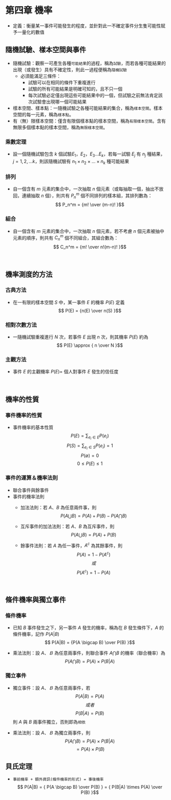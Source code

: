 # 第四章 機率
* 定義：衡量某一事件可能發生的程度，並針對此一不確定事件分生隻可能性賦予一量化的數值

## 隨機試驗、樣本空間與事件
* 隨機試驗：觀察一可產生各種`可能結果`的過程，稱為`試驗`，而若各種可能結果的出現（或發生）具有不確定性，則此一過程便稱為`隨機試驗`
   * 必須能滿足三條件：
        * 試驗可以在相同的條件下重複進行
        * 試驗的所有可能結果是明確可知的，且不只一個
        * 每次試驗必定僅出現這些可能結果中的一個，但試驗之前無法肯定該次試驗會出現哪一個可能結果
* 樣本空間、樣本點：一隨機試驗之各種可能結果的集合，稱為`樣本空間`。樣本空間的每一元素，稱為`樣本點`。
* 有（無）限樣本空間：僅含有限個樣本點的樣本空間，稱為`有限樣本空間`。含有無限多個樣本點的樣本空間，稱為`無限樣本空間`。

### 乘數定理
* 設一個隨機試驗包含 $k$ 個試驗$E_1$，$E_2$，$E_3$...$E_k$，若每一試驗 $E_j$ 有 $n_j$ 種結果，$j=1,2,...k$，則該隨機試驗有 $n_1 \times n_2 \times ... \times n_k$ 種可能結果

### 排列
* 自一個含有 $m$ 元素的集合中，一次抽取 $n$ 個元素（或每抽取一個，抽出不放回，連續抽取 $n$ 個），則共有 $P_n^m$ 個不同排列的樣本組，其排列數為：
$$ P_n^m = {m! \over (m-n)! }$$

### 組合
* 自一個含有 $m$ 元素的集合中，一次抽取 $n$ 個元素，若不考慮 $n$ 個元素被抽中元素的順序，則共有 $C_n^m$ 個不同組合，其組合數為：
$$ C_n^m = {m! \over n!(m-n)! }$$

<br>

## 機率測度的方法

### 古典方法
* 在一有限的樣本空間 $S$ 中，某一事件 $E$ 的機率 $P(E)$ 定義
$$ P(E) = {n(E) \over n(S) }$$ 

### 相對次數方法
* 一隨機試驗重複進行 $N$ 次，若事件 $E$ 出現 $n$ 次，則其機率 $P(E)$ 約為
$$ P(E) \approx { n \over N }$$ 

### 主觀方法
* 事件 $E$ 的主觀機率 $P(E) =$ 個人對事件 $E$ 發生的信任度

<br>

## 機率的性質

### 事件機率的性質
* 事件機率的基本性質
$$ P(E) = \sum_{e_i \in E} P(e_i) $$ 
$$ P(S) = \sum_{e_i \in S} P(e_i) = 1$$ 
$$ P( \emptyset ) = 0 $$ 
$$ 0 \leq  P(E) \leq 1 $$ 

### 事件的運算＆機率法則
  * 聯合事件與餘事件
  * 事件的機率法則
     * 加法法則：若 $A、B$ 為任意兩件事，則
$$P(A \bigcup B) = P(A) + P(B) - P(A \bigcap B)$$

     * 互斥事件的加法法則：若 $A、B$ 為互斥事件，則
$$P(A \bigcup B) = P(A) + P(B)$$

     * 餘事件法則：若 $A$ 為任一事件，$A^c$ 為其餘事件，則
$$P(A) = 1 - P(A^c)$$
$$ 或 $$
$$P(A^c) = 1 - P(A)$$

<br>

## 條件機率與獨立事件
### 條件機率
* 已知 $B$ 事件發生之下，另一事件 $A$ 發生的機率，稱為在 $B$ 發生條件下，$A$ 的條件機率，記作 $P(A|B)$
$$ P(A|B) =  {P(A \bigcap B) \over P(B)  }$$

* 乘法法則：設 $A、Ｂ$ 為任意兩事件，則聯合事件 $A \bigcap B$ 的機率（聯合機率）為
$$ P(A \bigcap B) =  { P(A) \times P(B|A)  }$$

### 獨立事件
* 獨立事件：設 $A、Ｂ$ 為任意兩事件，若 
$$ P(A|B) =  P(A) $$
$$ 或者 $$
$$ P(B|A) =  P(B) $$
則 $A$ 與 $B$ 兩事件獨立，否則即為`相依`

* 乘法法則：設 $A、Ｂ$ 為獨立兩事件，則
$$ P(A \bigcap B) =  P(A) \times P(B|A) $$
$$ =  P(A) \times P(B) $$

## 貝氏定理
* `事前機率 + 額外資訊(條件機率的形式) = 事後機率`
$$ P(A|B)  = { P(A \bigcap B)  \over P(B) }  = { P(B|A) \times P(A)  \over P(B) }$$


